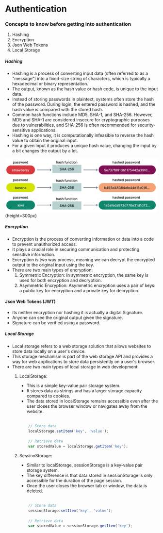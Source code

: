 # Authentication

### Concepts to know before getting into authentication
1. Hashing
2. Encryption
3. Json Web Tokens
4. Local Storage

##### Hashing
- Hashing is a process of converting input data (often referred to as a "message") into a fixed-size string of characters, which is typically a hexadecimal or binary representation.
- The output, known as the hash value or hash code, is unique to the input data.
- Instead of storing passwords in plaintext, systems often store the hash of the password. During login, the entered password is hashed, and the hash value is compared with the stored hash.
- Common hash functions include MD5, SHA-1, and SHA-256. However, MD5 and SHA-1 are considered insecure for cryptographic purposes due to vulnerabilities, and SHA-256 is often recommended for security-sensitive applications.
- Hashing is one way, it is computationally infeasible to reverse the hash value to obtain the original input.
- For a given input it produces a unique hash value, changing the input by a bit changes the output by a lot.

![Password Hashing](./images/password-hashing.png){height=300px}


##### Encryption
- Encryption is the process of converting information or data into a code to prevent unauthorized access.
- It plays a crucial role in securing communication and protecting sensitive information. 
- Encryption is two way process, meaning we can decrypt the encrypted output to the original input using the key.
- There are two main types of encryption: 
    1. Symmetric Encryption: In symmetric encryption, the same key is used for both encryption and decryption.
    2. Asymmetric Encryption: Asymmetric encryption uses a pair of keys: a public key for encryption and a private key for decryption.


#### Json Web Tokens (JWT)
- Its neither encryption nor hashing it is actually a digital Signature.
- Anyone can see the original output given the signature.
- Signature can be verified using a password.

##### Local Storage
- Local storage refers to a web storage solution that allows websites to store data locally on a user's device.
- This storage mechanism is part of the web storage API and provides a way for web applications to store data persistently on a user's browser.
- There are two main types of local storage in web development:
    1. LocalStorage:
        - This is a simple key-value pair storage system. 
        - It stores data as strings and has a larger storage capacity compared to cookies. 
        - The data stored in localStorage remains accessible even after the user closes the browser window or navigates away from the website.

        ``` javascript

            // Store data
            localStorage.setItem('key', 'value');

            // Retrieve data
            var storedValue = localStorage.getItem('key');


        ```
    
    2. SessionStorage: 
        - Similar to localStorage, sessionStorage is a key-value pair storage system. 
        - The key difference is that data stored in sessionStorage is only accessible for the duration of the page session. 
        - Once the user closes the browser tab or window, the data is deleted.

        ``` javascript
        
            // Store data
            sessionStorage.setItem('key', 'value');

            // Retrieve data
            var storedValue = sessionStorage.getItem('key');

        ```